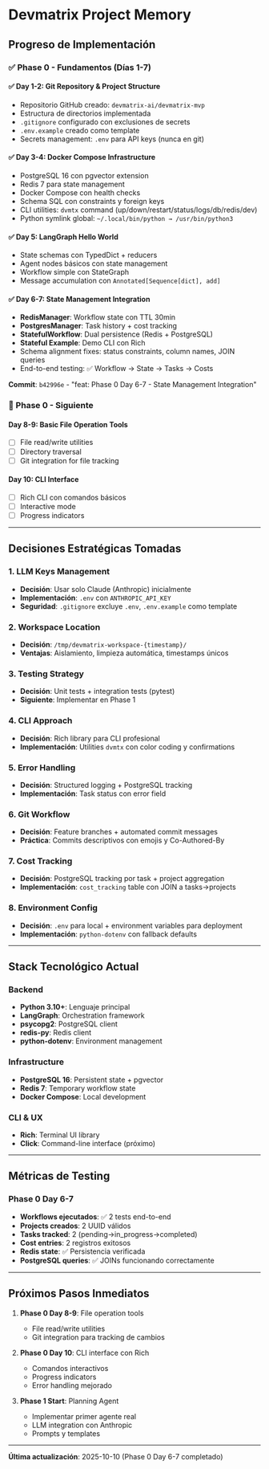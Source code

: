 # Devmatrix Project Memory

## Progreso de Implementación

### ✅ Phase 0 - Fundamentos (Días 1-7)

#### ✅ Day 1-2: Git Repository & Project Structure
- Repositorio GitHub creado: `devmatrix-ai/devmatrix-mvp`
- Estructura de directorios implementada
- `.gitignore` configurado con exclusiones de secrets
- `.env.example` creado como template
- Secrets management: `.env` para API keys (nunca en git)

#### ✅ Day 3-4: Docker Compose Infrastructure
- PostgreSQL 16 con pgvector extension
- Redis 7 para state management
- Docker Compose con health checks
- Schema SQL con constraints y foreign keys
- CLI utilities: `dvmtx` command (up/down/restart/status/logs/db/redis/dev)
- Python symlink global: `~/.local/bin/python → /usr/bin/python3`

#### ✅ Day 5: LangGraph Hello World
- State schemas con TypedDict + reducers
- Agent nodes básicos con state management
- Workflow simple con StateGraph
- Message accumulation con `Annotated[Sequence[dict], add]`

#### ✅ Day 6-7: State Management Integration
- **RedisManager**: Workflow state con TTL 30min
- **PostgresManager**: Task history + cost tracking
- **StatefulWorkflow**: Dual persistence (Redis + PostgreSQL)
- **Stateful Example**: Demo CLI con Rich
- Schema alignment fixes: status constraints, column names, JOIN queries
- End-to-end testing: ✅ Workflow → State → Tasks → Costs

**Commit**: `b42996e` - "feat: Phase 0 Day 6-7 - State Management Integration"

### 🔄 Phase 0 - Siguiente

#### Day 8-9: Basic File Operation Tools
- [ ] File read/write utilities
- [ ] Directory traversal
- [ ] Git integration for file tracking

#### Day 10: CLI Interface
- [ ] Rich CLI con comandos básicos
- [ ] Interactive mode
- [ ] Progress indicators

---

## Decisiones Estratégicas Tomadas

### 1. LLM Keys Management
- **Decisión**: Usar solo Claude (Anthropic) inicialmente
- **Implementación**: `.env` con `ANTHROPIC_API_KEY`
- **Seguridad**: `.gitignore` excluye `.env`, `.env.example` como template

### 2. Workspace Location
- **Decisión**: `/tmp/devmatrix-workspace-{timestamp}/`
- **Ventajas**: Aislamiento, limpieza automática, timestamps únicos

### 3. Testing Strategy
- **Decisión**: Unit tests + integration tests (pytest)
- **Siguiente**: Implementar en Phase 1

### 4. CLI Approach
- **Decisión**: Rich library para CLI profesional
- **Implementación**: Utilities `dvmtx` con color coding y confirmations

### 5. Error Handling
- **Decisión**: Structured logging + PostgreSQL tracking
- **Implementación**: Task status con error field

### 6. Git Workflow
- **Decisión**: Feature branches + automated commit messages
- **Práctica**: Commits descriptivos con emojis y Co-Authored-By

### 7. Cost Tracking
- **Decisión**: PostgreSQL tracking por task + project aggregation
- **Implementación**: `cost_tracking` table con JOIN a tasks→projects

### 8. Environment Config
- **Decisión**: `.env` para local + environment variables para deployment
- **Implementación**: `python-dotenv` con fallback defaults

---

## Stack Tecnológico Actual

### Backend
- **Python 3.10+**: Lenguaje principal
- **LangGraph**: Orchestration framework
- **psycopg2**: PostgreSQL client
- **redis-py**: Redis client
- **python-dotenv**: Environment management

### Infrastructure
- **PostgreSQL 16**: Persistent state + pgvector
- **Redis 7**: Temporary workflow state
- **Docker Compose**: Local development

### CLI & UX
- **Rich**: Terminal UI library
- **Click**: Command-line interface (próximo)

---

## Métricas de Testing

### Phase 0 Day 6-7
- **Workflows ejecutados**: ✅ 2 tests end-to-end
- **Projects creados**: 2 UUID válidos
- **Tasks tracked**: 2 (pending→in_progress→completed)
- **Cost entries**: 2 registros exitosos
- **Redis state**: ✅ Persistencia verificada
- **PostgreSQL queries**: ✅ JOINs funcionando correctamente

---

## Próximos Pasos Inmediatos

1. **Phase 0 Day 8-9**: File operation tools
   - File read/write utilities
   - Git integration para tracking de cambios

2. **Phase 0 Day 10**: CLI interface con Rich
   - Comandos interactivos
   - Progress indicators
   - Error handling mejorado

3. **Phase 1 Start**: Planning Agent
   - Implementar primer agente real
   - LLM integration con Anthropic
   - Prompts y templates

---

**Última actualización**: 2025-10-10 (Phase 0 Day 6-7 completado)

